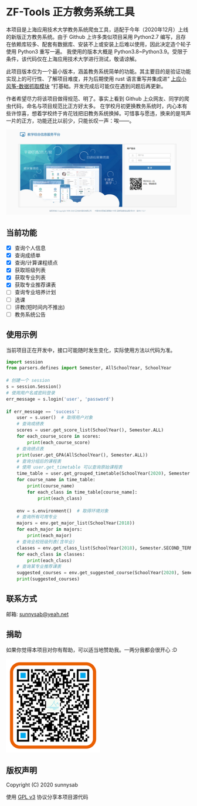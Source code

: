 # ZF-Tools 正方教务系统工具

本项目是上海应用技术大学教务系统爬虫工具，适配于今年（2020年12月）上线的新版正方教务系统。由于 Github 上许多类似项目采用 Python2.7
编写，且存在依赖库较多、配套有数据库、安装不上或安装上后难以使用，因此决定造个轮子使用 Python3 重写一遍。 我使用的版本大概是 Python3.8~Python3.9。受限于条件，该代码仅在上海应用技术大学进行测试，敬请谅解。

此项目版本仅为一个最小版本，涵盖教务系统简单的功能。其主要目的是验证功能实现上的可行性、了解项目难度，并为后期使用 rust
语言重写并集成进“ [上应小风筝-数据抓取模块](https://github.com/sunnysab/kite-agent) “打基础。开发完成后可能仅在遇到问题后再更新。

作者希望尽力将该项目做得规范、明了。事实上看到 Github 上众网友、同学的爬虫代码，命名与项目规范比正方好太多。
在学校月初更换教务系统时，内心本有些许惊喜，想着学校终于肯花钱把旧教务系统换掉。可惜事与愿违，换来的是骂声一片的正方，功能还比以前少，只能长叹一声：唉——。

![新版正方教务系统截图](./front-page.png)

## 当前功能

- [x] 查询个人信息
- [x] 查询成绩单
- [x] 查询/计算课程绩点
- [x] 获取班级列表
- [x] 获取专业列表
- [x] 获取专业推荐课表
- [ ] 查询专业培养计划
- [ ] 选课
- [ ] 评教(短时间内不推出)
- [ ] 教务系统公告

## 使用示例

当前项目正在开发中，接口可能随时发生变化，实际使用方法以代码为准。

```python
import session
from parsers.defines import Semester, AllSchoolYear, SchoolYear

# 创建一个 session
s = session.Session()
# 使用用户名或密码登录
err_message = s.login('user', 'password')

if err_message == 'success':
    user = s.user()  # 取得用户对象
    # 查询成绩表
    scores = user.get_score_list(SchoolYear(), Semester.ALL)
    for each_course_score in scores:
        print(each_course_score)
    # 查询绩点表
    print(user.get_GPA(AllSchoolYear(), Semester.ALL))
    # 查询分组后的课程表
    # 使用 user.get_timetable 可以查询原始课程表
    time_table = user.get_grouped_timetable(SchoolYear(2020), Semester.SECOND_TERM)
    for course_name in time_table:
        print(course_name)
        for each_class in time_table[course_name]:
            print(each_class)

    env = s.environment()  # 取得环境对象
    # 查询所有可用专业
    majors = env.get_major_list(SchoolYear(2018))
    for each_major in majors:
        print(each_major)
    # 查询全校班级列表(含毕业)
    classes = env.get_class_list(SchoolYear(2018), Semester.SECOND_TERM)
    for each_class in classes:
        print(each_class)
    # 查询某专业推荐课表
    suggested_courses = env.get_suggested_course(SchoolYear(2020), Semester.SECOND_TERM, 'B2203', '20122311')
    print(suggested_courses)

```

## 联系方式

邮箱: sunnysab@yeah.net

## 捐助

如果你觉得本项目对你有帮助，可以适当地赞助我。一两分我都会很开心 :D

<img src="sponor_code.png" alt="支付宝收款码" style="zoom: 25%;" />

## 版权声明

Copyright (C) 2020 sunnysab

使用 [GPL v3](LICENSE) 协议分享本项目源代码